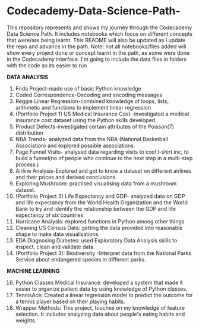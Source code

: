 # Codecademy-Data-Science-Path-
This repository represents and shows my journey through the Codecademy Data Science Path. It includes notebooks which focus on different concepts that were/are being learnt.
This README will also be updated as I update the repo and advance in the path.
Note: not all notebooks/files added will show every project done or concept learnt in the path, as some were done in the Codecademy interface.
I'm going to include the data files in folders with the code so its easier to run

**DATA ANALYSIS**
1. Frida Project-made use of basic Python knowledge
2. Coded Correspondence-Decoding and encoding messages
3. Reggie Linear Regression-combined knowledge of loops, lists, arithmetic and functions to implement linear regression
4. (Portfolio Project 1) US Medical Insurance Cost -investigated a medical insurance cost dataset using the Python skills developed.
5. Product Defects-investigated certain attributes of the Poisson(7) distribution
6. NBA Trends- analyzed data from the NBA (National Basketball Association) and explored possible associations.
7. Page Funnel Visits- analysed data regarding visits to cool t-shirt inc, to build a funnel(no of people who continue to the next step in a multi-step process.)
8. Airline Analysis-Explored and got to know a dataset on different airlines and their prices and derived conclusions.
9. Exploring Mushroom: practised visualising data from a mushroom dataset.
10. (Portfolio Project 2) Life Expectancy and GDP- analyzed data on GDP and life expectancy from the World Health Organization and the World Bank to try and identify the relationship between the GDP and life expectancy of six countries.
11. Hurricane Analysis: explored functions in Python among other things
12. Cleaning US Census Data: getting the data provided into reasonable shape to make data visualisations.
13. EDA Diagnosing Diabetes:  used Exploratory Data Analysis skills to inspect, clean and validate data.
14. (Portfolio Project 3): Biodiversity -Interpret data from the National Parks Service about endangered species in different parks.

**MACHINE LEARNING**

16. Python Classes Medical Insurance: developed a system that made it easier to organize patient data by using knowledge of Python classes.
17. TennisAce: Created a linear regression model to predict the outcome for a tennis player based on their playing habits.
18. Wrapper Methods: This project, touches on my knowledge of feature selection. It includes analyzing data about people's eating habits and weights.





